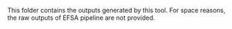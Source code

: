 This folder contains the outputs generated by this tool. For space reasons, the raw outputs of EFSA pipeline are not provided.
